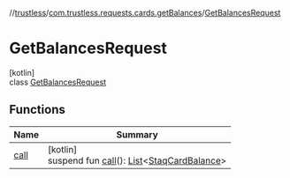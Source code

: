 //[trustless](../../../index.md)/[com.trustless.requests.cards.getBalances](../index.md)/[GetBalancesRequest](index.md)

# GetBalancesRequest

[kotlin]\
class [GetBalancesRequest](index.md)

## Functions

| Name | Summary |
|---|---|
| [call](call.md) | [kotlin]<br>suspend fun [call](call.md)(): [List](https://kotlinlang.org/api/latest/jvm/stdlib/kotlin.collections/-list/index.html)&lt;[StaqCardBalance](../../com.trustless.requests.cards/-staq-card-balance/index.md)&gt; |
